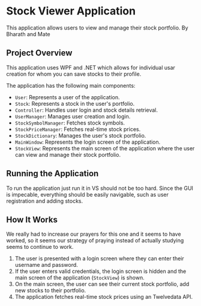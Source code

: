 # Stock Viewer Application

This application allows users to view and manage their stock portfolio.
By Bharath and Mate

## Project Overview

This application uses WPF and .NET which allows for individual usar creation for whom you can save stocks to their profile.

The application has the following main components:

- `User`: Represents a user of the application.
- `Stock`: Represents a stock in the user's portfolio.
- `Controller`: Handles user login and stock details retrieval.
- `UserManager`: Manages user creation and login.
- `StockSymbolManager`: Fetches stock symbols.
- `StockPriceManager`: Fetches real-time stock prices.
- `StockDictionary`: Manages the user's stock portfolio.
- `MainWindow`: Represents the login screen of the application.
- `StockView`: Represents the main screen of the application where the user can view and manage their stock portfolio.

## Running the Application

To run the application just run it in VS should not be too hard.
Since the GUI is impecable, everything should be easily navigable, such as user registration and adding stocks. 


## How It Works

We really had to increase our prayers for this one and it seems to have worked, so it seems our strategy of praying instead of actually studying seems to continue to work.

1. The user is presented with a login screen where they can enter their username and password.
2. If the user enters valid credentials, the login screen is hidden and the main screen of the application (`StockView`) is shown.
3. On the main screen, the user can see their current stock portfolio, add new stocks to their portfolio.
4. The application fetches real-time stock prices using an Twelvedata API.



